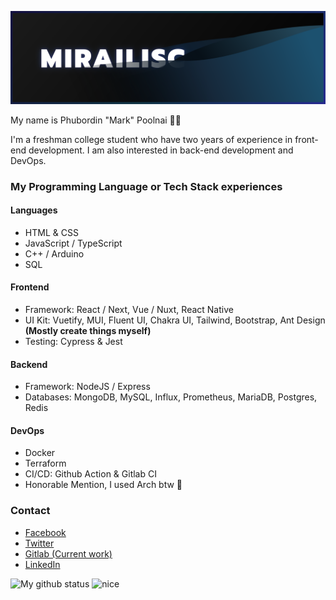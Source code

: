 ![banner](https://raw.githubusercontent.com/Mirailisc/Mirailisc/main/github_banner.svg)

My name is Phubordin "Mark" Poolnai 🧒🏽

I'm a freshman college student who have two years of experience in front-end development. I am also interested in back-end development and DevOps.

### My Programming Language or Tech Stack experiences
#### Languages
- HTML & CSS
- JavaScript / TypeScript
- C++ / Arduino
- SQL

#### Frontend
- Framework: React / Next, Vue / Nuxt, React Native
- UI Kit: Vuetify, MUI, Fluent UI, Chakra UI, Tailwind, Bootstrap, Ant Design **(Mostly create things myself)**
- Testing: Cypress & Jest

#### Backend
- Framework: NodeJS / Express
- Databases: MongoDB, MySQL, Influx, Prometheus, MariaDB, Postgres, Redis

#### DevOps
- Docker
- Terraform
- CI/CD: Github Action & Gitlab CI
- Honorable Mention, I used Arch btw 🗿

### Contact
- [Facebook](https://facebook.com/MirailiscLm)
- [Twitter](https://twitter.com/Mirailisc)
- [Gitlab (Current work)](https://gitlab.com/Mirailisc)
- [LinkedIn](https://www.linkedin.com/in/phubordin/)

![My github status](https://github-readme-stats.vercel.app/api?username=mirailisc&show_icons=true&theme=tokyonight) <img src="https://media.tenor.com/pkDcBFnvuWoAAAAd/my-reaction-to-that-information-suisei.gif" alt="nice" width="200">

